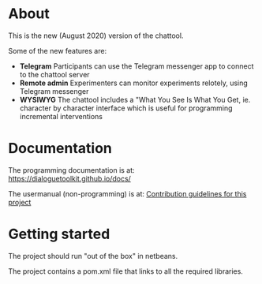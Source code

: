 # About

This is the new (August 2020) version of the chattool.

Some of the new features are:

- **Telegram** Participants can use the Telegram messenger app to connect to the chattool server
- **Remote admin** Experimenters can monitor experiments relotely, using Telegram messenger
- **WYSIWYG** The chattool includes a "What You See Is What You Get, ie. character by character interface which is useful for programming incremental interventions


# Documentation

The programming documentation is at:   https://dialoguetoolkit.github.io/docs/

The usermanual (non-programming) is at: [Contribution guidelines for this project](docs/docs/usermanual/usermanual.pdf)


# Getting started

The project should run "out of the box" in netbeans.

The project contains a pom.xml file that links to all the required libraries.



